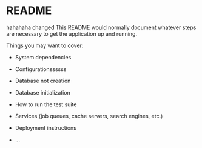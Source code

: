 # README

hahahaha changed
This README would normally document whatever steps are necessary to get the
application up and running.

Things you may want to cover:



* System dependencies

* Configurationssssss

* Database not creation

* Database initialization

* How to run the test suite

* Services (job queues, cache servers, search engines, etc.)

* Deployment instructions

* ...
